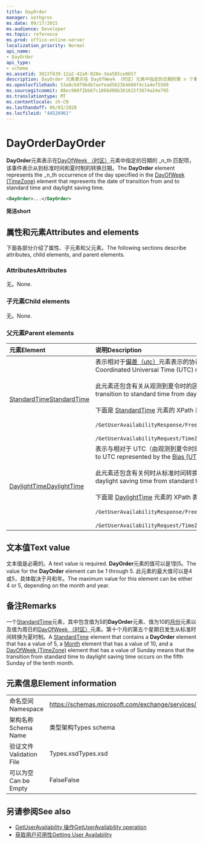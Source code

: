 ```yaml
---
title: DayOrder
manager: sethgros
ms.date: 09/17/2015
ms.audience: Developer
ms.topic: reference
ms.prod: office-online-server
localization_priority: Normal
api_name:
- DayOrder
api_type:
- schema
ms.assetid: 3022f839-12a2-42a9-820e-3ea585ce8657
description: DayOrder 元素表示在 DayOfWeek （时区）元素中指定的日期的第 n 个事件，该事件代表从到标准时间和夏令时的转换日期和时间。
ms.openlocfilehash: 53a8cb979bdb7aefead5623b4680f4c1a4ef5509
ms.sourcegitcommit: 88ec988f2bb67c1866d06b361615f3674a24e795
ms.translationtype: MT
ms.contentlocale: zh-CN
ms.lasthandoff: 06/03/2020
ms.locfileid: "44526961"
---
```

# <a name="dayorder"></a><span data-ttu-id="aa548-103">DayOrder</span><span class="sxs-lookup"><span data-stu-id="aa548-103">DayOrder</span></span>

<span data-ttu-id="aa548-104">**DayOrder**元素表示在[DayOfWeek （时区）](dayofweek-timezone.md)元素中指定的日期的 _n_th 匹配项，该事件表示从到标准时间和夏时制的转换日期。</span><span class="sxs-lookup"><span data-stu-id="aa548-104">The **DayOrder** element represents the  _n_th occurrence of the day specified in the [DayOfWeek (TimeZone)](dayofweek-timezone.md) element that represents the date of transition from and to standard time and daylight saving time.</span></span> 
  
```xml
<DayOrder>...</DayOrder>
```

<span data-ttu-id="aa548-105">**简洁**</span><span class="sxs-lookup"><span data-stu-id="aa548-105">**short**</span></span>

## <a name="attributes-and-elements"></a><span data-ttu-id="aa548-106">属性和元素</span><span class="sxs-lookup"><span data-stu-id="aa548-106">Attributes and elements</span></span>

<span data-ttu-id="aa548-107">下面各部分介绍了属性、子元素和父元素。</span><span class="sxs-lookup"><span data-stu-id="aa548-107">The following sections describe attributes, child elements, and parent elements.</span></span>
  
### <a name="attributes"></a><span data-ttu-id="aa548-108">Attributes</span><span class="sxs-lookup"><span data-stu-id="aa548-108">Attributes</span></span>

<span data-ttu-id="aa548-109">无。</span><span class="sxs-lookup"><span data-stu-id="aa548-109">None.</span></span>
  
### <a name="child-elements"></a><span data-ttu-id="aa548-110">子元素</span><span class="sxs-lookup"><span data-stu-id="aa548-110">Child elements</span></span>

<span data-ttu-id="aa548-111">无。</span><span class="sxs-lookup"><span data-stu-id="aa548-111">None.</span></span>
  
### <a name="parent-elements"></a><span data-ttu-id="aa548-112">父元素</span><span class="sxs-lookup"><span data-stu-id="aa548-112">Parent elements</span></span>

|<span data-ttu-id="aa548-113">**元素**</span><span class="sxs-lookup"><span data-stu-id="aa548-113">**Element**</span></span>|<span data-ttu-id="aa548-114">**说明**</span><span class="sxs-lookup"><span data-stu-id="aa548-114">**Description**</span></span>|
|:-----|:-----|
|[<span data-ttu-id="aa548-115">StandardTime</span><span class="sxs-lookup"><span data-stu-id="aa548-115">StandardTime</span></span>](standardtime.md) <br/> | <span data-ttu-id="aa548-116">表示相对于[偏差（utc）](bias-utc.md)元素表示的协调世界时（utc）的时间的偏移量。</span><span class="sxs-lookup"><span data-stu-id="aa548-116">Represents an offset from the time relative to Coordinated Universal Time (UTC) represented by the [Bias (UTC)](bias-utc.md) element.</span></span><br/><br/><span data-ttu-id="aa548-117">此元素还包含有关从观测到夏令时的区域中的夏令时转换为标准时间的信息。</span><span class="sxs-lookup"><span data-stu-id="aa548-117">This element also contains information about the transition to standard time from daylight saving time in regions where daylight saving time is observed.</span></span><br/><br/><span data-ttu-id="aa548-118">下面是 [StandardTime](standardtime.md) 元素的 XPath 表达式：</span><span class="sxs-lookup"><span data-stu-id="aa548-118">The following are the XPath expressions to the [StandardTime](standardtime.md) element:</span></span><br/><br/>`/GetUserAvailabilityResponse/FreeBusyResponseArray/FreeBusyResponse/FreeBusyView/WorkingHours/TimeZone/StandardTime`<br/><br/>`/GetUserAvailabilityRequest/TimeZone/StandardTime` <br/> |
|[<span data-ttu-id="aa548-119">DaylightTime</span><span class="sxs-lookup"><span data-stu-id="aa548-119">DaylightTime</span></span>](daylighttime.md) <br/> | <span data-ttu-id="aa548-120">表示与相对于 UTC（由观测到夏令时的区域的 [偏置 (UTC)](bias-utc.md) 元素表示）的时间的时差。</span><span class="sxs-lookup"><span data-stu-id="aa548-120">Represents an offset from the time relative to UTC represented by the [Bias (UTC)](bias-utc.md) element in regions where daylight saving time is observed.</span></span><br/><br/><span data-ttu-id="aa548-121">此元素还包含有关何时从标准时间转换到夏令时的信息。</span><span class="sxs-lookup"><span data-stu-id="aa548-121">This element also contains information about when the transition to daylight saving time from standard time occurs.</span></span><br/><br/><span data-ttu-id="aa548-122">下面是 [DaylightTime](daylighttime.md) 元素的 XPath 表达式：</span><span class="sxs-lookup"><span data-stu-id="aa548-122">The following are the XPath expressions to the [DaylightTime](daylighttime.md) element:</span></span><br/><br/>`/GetUserAvailabilityResponse/FreeBusyResponseArray/FreeBusyResponse/FreeBusyView/WorkingHours/TimeZone/DaylightTime`<br/><br/>`/GetUserAvailabilityRequest/TimeZone/DaylightTime` <br/> |
   
## <a name="text-value"></a><span data-ttu-id="aa548-123">文本值</span><span class="sxs-lookup"><span data-stu-id="aa548-123">Text value</span></span>

<span data-ttu-id="aa548-124">文本值是必需的。</span><span class="sxs-lookup"><span data-stu-id="aa548-124">A text value is required.</span></span> <span data-ttu-id="aa548-125">**DayOrder**元素的值可以是1到5。</span><span class="sxs-lookup"><span data-stu-id="aa548-125">The value for the **DayOrder** element can be 1 through 5.</span></span> <span data-ttu-id="aa548-126">此元素的最大值可以是4或5，具体取决于月和年。</span><span class="sxs-lookup"><span data-stu-id="aa548-126">The maximum value for this element can be either 4 or 5, depending on the month and year.</span></span> 
  
## <a name="remarks"></a><span data-ttu-id="aa548-127">备注</span><span class="sxs-lookup"><span data-stu-id="aa548-127">Remarks</span></span>

<span data-ttu-id="aa548-128">一个[StandardTime](standardtime.md)元素，其中包含值为5的**DayOrder**元素、值为10的[月份](month.md)元素以及值为周日的[DayOfWeek （时区）](dayofweek-timezone.md)元素。第十个月的第五个星期日发生从标准时间转换为夏时制。</span><span class="sxs-lookup"><span data-stu-id="aa548-128">A [StandardTime](standardtime.md) element that contains a **DayOrder** element that has a value of 5, a [Month](month.md) element that has a value of 10, and a [DayOfWeek (TimeZone)](dayofweek-timezone.md) element that has a value of Sunday means that the transition from standard time to daylight saving time occurs on the fifth Sunday of the tenth month.</span></span> 
  
## <a name="element-information"></a><span data-ttu-id="aa548-129">元素信息</span><span class="sxs-lookup"><span data-stu-id="aa548-129">Element information</span></span>

|||
|:-----|:-----|
|<span data-ttu-id="aa548-130">命名空间</span><span class="sxs-lookup"><span data-stu-id="aa548-130">Namespace</span></span>  <br/> |https://schemas.microsoft.com/exchange/services/2006/types  <br/> |
|<span data-ttu-id="aa548-131">架构名称</span><span class="sxs-lookup"><span data-stu-id="aa548-131">Schema Name</span></span>  <br/> |<span data-ttu-id="aa548-132">类型架构</span><span class="sxs-lookup"><span data-stu-id="aa548-132">Types schema</span></span>  <br/> |
|<span data-ttu-id="aa548-133">验证文件</span><span class="sxs-lookup"><span data-stu-id="aa548-133">Validation File</span></span>  <br/> |<span data-ttu-id="aa548-134">Types.xsd</span><span class="sxs-lookup"><span data-stu-id="aa548-134">Types.xsd</span></span>  <br/> |
|<span data-ttu-id="aa548-135">可以为空</span><span class="sxs-lookup"><span data-stu-id="aa548-135">Can be Empty</span></span>  <br/> |<span data-ttu-id="aa548-136">False</span><span class="sxs-lookup"><span data-stu-id="aa548-136">False</span></span>  <br/> |
   
## <a name="see-also"></a><span data-ttu-id="aa548-137">另请参阅</span><span class="sxs-lookup"><span data-stu-id="aa548-137">See also</span></span>

- [<span data-ttu-id="aa548-138">GetUserAvailability 操作</span><span class="sxs-lookup"><span data-stu-id="aa548-138">GetUserAvailability operation</span></span>](getuseravailability-operation.md)
- [<span data-ttu-id="aa548-139">获取用户可用性</span><span class="sxs-lookup"><span data-stu-id="aa548-139">Getting User Availability</span></span>](https://msdn.microsoft.com/library/d4133fcb-9b0f-4e6b-aadf-a389da83516a%28Office.15%29.aspx)

